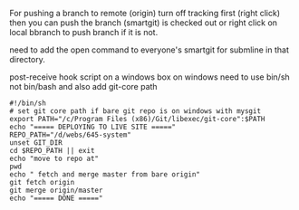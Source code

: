 For pushing a branch to remote (origin)  turn off tracking first (right click) then you can push the branch (smartgit) is checked out or right click on local bbranch to push branch if it is not.

need to add the open command to everyone's smartgit for submline in that directory.

post-receive hook script on a windows box
on windows need to use bin/sh not bin/bash and also add git-core path 

    #!/bin/sh
    # set git core path if bare git repo is on windows with mysgit
    export PATH="/c/Program Files (x86)/Git/libexec/git-core":$PATH
    echo "===== DEPLOYING TO LIVE SITE ====="
    REPO_PATH="/d/webs/645-system"
    unset GIT_DIR
    cd $REPO_PATH || exit
    echo "move to repo at"
    pwd
    echo " fetch and merge master from bare origin"
    git fetch origin 
    git merge origin/master
    echo "===== DONE ====="